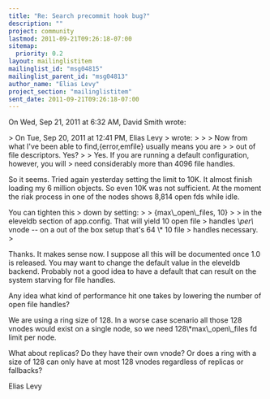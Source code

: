 ```yaml
---
title: "Re: Search precommit hook bug?"
description: ""
project: community
lastmod: 2011-09-21T09:26:18-07:00
sitemap:
  priority: 0.2
layout: mailinglistitem
mailinglist_id: "msg04815"
mailinglist_parent_id: "msg04813"
author_name: "Elias Levy"
project_section: "mailinglistitem"
sent_date: 2011-09-21T09:26:18-07:00
---
```



On Wed, Sep 21, 2011 at 6:32 AM, David Smith  wrote:

&gt; On Tue, Sep 20, 2011 at 12:41 PM, Elias Levy
&gt;  wrote:
&gt;
&gt; &gt; Now from what I've been able to find,{error,emfile} usually means you are
&gt; &gt; out of file descriptors. Yes?
&gt;
&gt; Yes. If you are running a default configuration, however, you will
&gt; need considerably more than 4096 file handles.


So it seems. Tried again yesterday setting the limit to 10K. It almost
finish loading my 6 million objects. So even 10K was not sufficient. At
the moment the riak process in one of the nodes shows 8,814 open fds while
idle.

You can tighten this
&gt; down by setting:
&gt;
&gt; {max\\_open\\_files, 10}
&gt;
&gt; in the eleveldb section of app.config. That will yield 10 open file
&gt; handles \\_per\\_ vnode -- on a out of the box setup that's 64 \\* 10 file
&gt; handles necessary.
&gt;

Thanks. It makes sense now. I suppose all this will be documented once 1.0
is released. You may want to change the default value in the eleveldb
backend. Probably not a good idea to have a default that can result on the
system starving for file handles.

Any idea what kind of performance hit one takes by lowering the number of
open file handles?

We are using a ring size of 128. In a worse case scenario all those 128
vnodes would exist on a single node, so we need 128\\*max\\_open\\_files fd limit
per node.

What about replicas? Do they have their own vnode? Or does a ring with a
size of 128 can only have at most 128 vnodes regardless of replicas or
fallbacks?

Elias Levy
